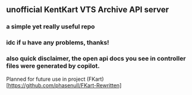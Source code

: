 ## unofficial KentKart VTS Archive API server
### a simple yet really useful repo

### idc if u have any problems, thanks!

### also quick disclaimer, the open api docs you see in controller files were generated by copilot.


Planned for future use in project (FKart)[https://github.com/phasenull/FKart-Rewritten]